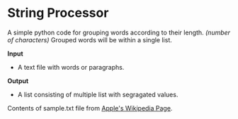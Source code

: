 # String Processor
A simple python code for grouping words according to their length. _(number of characters)_
Grouped words will be within a single list.

**Input**
- A text file with words or paragraphs.

**Output**
- A list consisting of multiple list with segragated values.



Contents of sample.txt file from [Apple's Wikipedia Page](https://en.wikipedia.org/wiki/Apple_Inc.).
